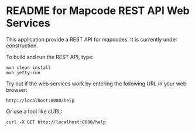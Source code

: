 # README for Mapcode REST API Web Services 
 
This application provide a REST API for mapcodes. It is currently under construction.

To build and run the REST API, type:

    mvn clean install
    mvn jetty:run
    
Try out if the web services work by entering the following URL in your web browser:

    http://localhost:8080/help
    
Or use a tool like cURL:
    
    curl -X GET http://localhost:8080/help
